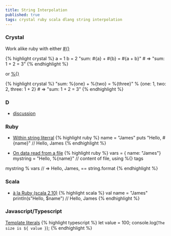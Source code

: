 ```yaml
---
title: String Interpolation
published: true
tags: crystal ruby scala dlang string interpolation
---
```

### Crystal
Work alike ruby with either [#{}](https://crystal-lang.org/reference/syntax_and_semantics/literals/string.html#Interpolation)

{% highlight crystal %}
a = 1
b = 2
"sum: #{a} + #{b} = #{a + b}" # => "sum: 1 + 2 = 3"
{% endhighlight %}

 or [%{}](https://crystal-lang.org/api/0.35.1/String.html#%25%28other%29-instance-method)
 
{% highlight crystal %}
"sum: %{one} + %{two} = %{three}" % {one: 1, two: 2, three: 1 + 2} # => "sum: 1 + 2 = 3"
{% endhighlight %}



### D 
- [discussion](https://forum.dlang.org/thread/ncwpezwlgeajdrigegee@forum.dlang.org)

### Ruby
- [Within string literral](http://ruby-for-beginners.rubymonstas.org/bonus/string_interpolation.html)
{% highlight ruby %}
name = "James"
puts "Hello, #{name}"  // Hello, James
{% endhighlight %}

- [On data read from a file](https://stackoverflow.com/questions/346380/in-ruby-can-you-perform-string-interpolation-on-data-read-from-a-file/6526209#6526209)
{% highlight ruby %}
vars = { name: "James"}
mystring = "Hello, %{name}"  // content of file, using %{} tags

mystring % vars              // => Hello, James, == string.format
{% endhighlight %}

### Scala

- [à la Ruby (scala 2.10)](https://docs.scala-lang.org/overviews/core/string-interpolation.html)
{% highlight scala %}
val name = "James"
println(s"Hello, $name")  // Hello, James
{% endhighlight %}

### Javascript/Typescript
[Template literals](https://developer.mozilla.org/en-US/docs/Web/JavaScript/Reference/Template_literals)
{% highlight typescript %}
let value = 100;
console.log(`The size is ${ value }`);
{% endhighlight %}
